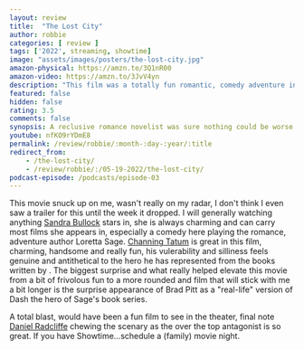 ```yaml
---
layout: review
title:  "The Lost City"
author: robbie
categories: [ review ]
tags: ['2022', streaming, showtime]
image: "assets/images/posters/the-lost-city.jpg"
amazon-physical: https://amzn.to/3Q1nR00
amazon-video: https://amzn.to/3JvV4yn
description: "This film was a totally fun romantic, comedy adventure in the vein of Romancing the Stone or even Raiders of the Lost Ark."
featured: false
hidden: false
rating: 3.5
comments: false
synopsis: A reclusive romance novelist was sure nothing could be worse than getting stuck on a book tour with her cover model until a kidnapping attempt sweeps them both into a cutthroat jungle adventure, proving life can be so much stranger, and more romantic, than any of her paperback fictions.
youtube: nfKO9rYDmE8
permalink: /review/robbie/:month-:day-:year/:title
redirect_from:
    - /the-lost-city/
    - /review/robbie/:/05-19-2022/the-lost-city/
podcast-episode: /podcasts/episode-03
---
```


This movie snuck up on me, wasn't really on my radar, I don't think I even saw a trailer for this until the week it dropped.  I will generally watching anything <a href="https://www.imdb.com/name/nm0000113/">Sandra Bullock</a> stars in, she is always charming and can carry most films she appears in, especially a comedy here playing the romance, adventure author Loretta Sage.  <a href="https://www.imdb.com/name/nm1475594/">Channing Tatum</a> is great in this film, charming, handsome and really fun, his vulerability and silliness feels genuine and antithetical to the hero he has represented from the books written by .  The biggest surprise and what really helped elevate this movie from a bit of frivolous fun to a more rounded and film that will stick with me a bit longer is the surprise appearance of Brad Pitt as a "real-life" version of Dash the hero of Sage's book series.  

A total blast, would have been a fun film to see in the theater, final note <a href="https://www.imdb.com/name/nm0705356/">Daniel Radcliffe</a> chewing the scenary as the over the top antagonist is so great. If you have Showtime...schedule a (family) movie night.
